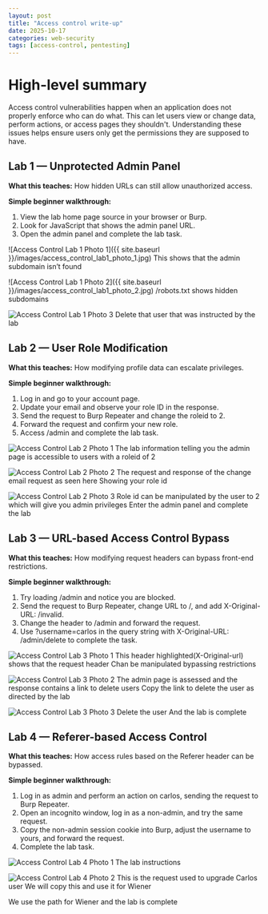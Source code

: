 ```yaml
---
layout: post
title: "Access control write-up"
date: 2025-10-17
categories: web-security
tags: [access-control, pentesting]
---
```

# High-level summary
Access control vulnerabilities happen when an application does not properly enforce who can do what. This can let users view or change data, perform actions, or access pages they shouldn't. Understanding these issues helps ensure users only get the permissions they are supposed to have.

## Lab 1 — Unprotected Admin Panel

**What this teaches:** How hidden URLs can still allow unauthorized access.

**Simple beginner walkthrough:**

1. View the lab home page source in your browser or Burp.
2. Look for JavaScript that shows the admin panel URL.
3. Open the admin panel and complete the lab task.

![Access Control Lab 1 Photo 1]({{ site.baseurl }}/images/access_control_lab1_photo_1.jpg)
This shows that the admin subdomain isn’t found

![Access Control Lab 1 Photo 2]({{ site.baseurl }}/images/access_control_lab1_photo_2.jpg)
/robots.txt shows hidden subdomains

![Access Control Lab 1 Photo 3](/images/access_control_lab1_photo_3.jpg)
Delete that user that was instructed by the lab

## Lab 2 — User Role Modification

**What this teaches:** How modifying profile data can escalate privileges.

**Simple beginner walkthrough:**

1. Log in and go to your account page.
2. Update your email and observe your role ID in the response.
3. Send the request to Burp Repeater and change the roleid to 2.
4. Forward the request and confirm your new role.
5. Access /admin and complete the lab task.
   
![Access Control Lab 2 Photo 1](/images/access_control_lab2_photo_1.jpg)
The lab information telling you the admin page is accessible to users with a roleid of 2

![Access Control Lab 2 Photo 2](/images/access_control_lab2_photo_2.jpg)
The request and response of the change email request as seen here
Showing your role id

![Access Control Lab 2 Photo 3](/images/access_control_lab2_photo_3.jpg)
Role id can be manipulated by the user to 2 which will give you admin privileges
Enter the admin panel and complete the lab

## Lab 3 — URL-based Access Control Bypass

**What this teaches:** How modifying request headers can bypass front-end restrictions.

**Simple beginner walkthrough:**

1. Try loading /admin and notice you are blocked.
2. Send the request to Burp Repeater, change URL to /, and add X-Original-URL: /invalid.
3. Change the header to /admin and forward the request.
4. Use ?username=carlos in the query string with X-Original-URL: /admin/delete to complete the task.

![Access Control Lab 3 Photo 1](/images/access_control_lab3_photo_1.jpg)
This header highlighted(X-Original-url) shows that the request header Chan be manipulated bypassing restrictions

![Access Control Lab 3 Photo 2](/images/access_control_lab3_photo_2.jpg)
The admin page is assessed and the response contains a link to delete users
Copy the link to delete the user as directed by the lab

![Access Control Lab 3 Photo 3](/images/access_control_lab3_photo_3.jpg)
Delete the user 
And the lab is complete


## Lab 4 — Referer-based Access Control

**What this teaches:** How access rules based on the Referer header can be bypassed.

**Simple beginner walkthrough:**

1. Log in as admin and perform an action on carlos, sending the request to Burp Repeater.
2. Open an incognito window, log in as a non-admin, and try the same request.
3. Copy the non-admin session cookie into Burp, adjust the username to yours, and forward the request.
4. Complete the lab task.

![Access Control Lab 4 Photo 1](/images/access_control_lab4_photo_1.jpg)
The lab instructions

![Access Control Lab 4 Photo 2](/images/access_control_lab4_photo_2.jpg)
This is the request used to upgrade Carlos user
We will copy this and use it for Wiener


We use the path for Wiener and the lab is complete




